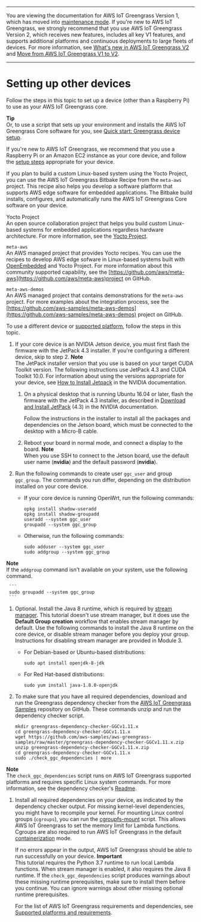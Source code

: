 --------

You are viewing the documentation for AWS IoT Greengrass Version 1, which has moved into [maintenance mode](https://docs.aws.amazon.com/greengrass/v1/developerguide/maintenance-policy.html)\. If you're new to AWS IoT Greengrass, we strongly recommend that you use AWS IoT Greengrass Version 2, which receives new features, includes all key V1 features, and supports additional platforms and continuous deployments to large fleets of devices\. For more information, see [What's new in AWS IoT Greengrass V2](https://docs.aws.amazon.com/greengrass/v2/developerguide/greengrass-v2-whats-new.html) and [Move from AWS IoT Greengrass V1 to V2](https://docs.aws.amazon.com/greengrass/v2/developerguide/move-from-v1.html)\.

--------

# Setting up other devices<a name="setup-filter.other"></a>

Follow the steps in this topic to set up a device \(other than a Raspberry Pi\) to use as your AWS IoT Greengrass core\.

**Tip**  
Or, to use a script that sets up your environment and installs the AWS IoT Greengrass Core software for you, see [Quick start: Greengrass device setup](quick-start.md)\.

If you're new to AWS IoT Greengrass, we recommend that you use a Raspberry Pi or an Amazon EC2 instance as your core device, and follow the [setup steps](module1.md) appropriate for your device\.

If you plan to build a custom Linux\-based system using the Yocto Project, you can use the AWS IoT Greengrass Bitbake Recipe from the `meta-aws` project\. This recipe also helps you develop a software platform that supports AWS edge software for embedded applications\. The Bitbake build installs, configures, and automatically runs the AWS IoT Greengrass Core software on your device\.

Yocto Project  
An open source collaboration project that helps you build custom Linux\-based systems for embedded applications regardless hardware architecture\. For more information, see the [Yocto Project](https://www.yoctoproject.org/)\.

`meta-aws`  
An AWS managed project that provides Yocto recipes\. You can use the recipes to develop AWS edge sofware in Linux\-based systems built with [OpenEmbedded](https://www.openembedded.org/wiki/Main_Page) and Yocto Project\. For more information about this community supported capability, see the [https://github.com/aws/meta-aws](https://github.com/aws/meta-aws)project on GitHub\.

`meta-aws-demos`  
An AWS managed project that contains demonstrations for the `meta-aws` project\. For more examples about the integration process, see the [https://github.com/aws-samples/meta-aws-demos](https://github.com/aws-samples/meta-aws-demos) project on GitHub\.

To use a different device or [supported platform](what-is-gg.md#gg-platforms), follow the steps in this topic\.

1. <a name="setup-jetson"></a>If your core device is an NVIDIA Jetson device, you must first flash the firmware with the JetPack 4\.3 installer\. If you're configuring a different device, skip to step 2\.
**Note**  
The JetPack installer version that you use is based on your target CUDA Toolkit version\. The following instructions use JetPack 4\.3 and CUDA Toolkit 10\.0\. For information about using the versions appropriate for your device, see [How to Install Jetpack](https://docs.nvidia.com/jetson/jetpack/install-jetpack/index.html) in the NVIDIA documentation\.

   1. On a physical desktop that is running Ubuntu 16\.04 or later, flash the firmware with the JetPack 4\.3 installer, as described in [Download and Install JetPack](https://docs.nvidia.com/jetson/archives/jetpack-archived/jetpack-33/index.html#jetpack/3.3/install.htm%3FTocPath%3D_____3) \(4\.3\) in the NVIDIA documentation\.

      Follow the instructions in the installer to install all the packages and dependencies on the Jetson board, which must be connected to the desktop with a Micro\-B cable\.

   1. Reboot your board in normal mode, and connect a display to the board\.
**Note**  
When you use SSH to connect to the Jetson board, use the default user name \(**nvidia**\) and the default password \(**nvidia**\)\.

1. Run the following commands to create user `ggc_user` and group `ggc_group`\. The commands you run differ, depending on the distribution installed on your core device\.
   + If your core device is running OpenWrt, run the following commands:

     ```
     opkg install shadow-useradd
     opkg install shadow-groupadd
     useradd --system ggc_user
     groupadd --system ggc_group
     ```
   + Otherwise, run the following commands:

     ```
     sudo adduser --system ggc_user
     sudo addgroup --system ggc_group
     ```
**Note**  
If the `addgroup` command isn't available on your system, use the following command\.  

     ```
     sudo groupadd --system ggc_group
     ```

1. <a name="install-java-8-runtime"></a>Optional\. Install the Java 8 runtime, which is required by [stream manager](stream-manager.md)\. This tutorial doesn't use stream manager, but it does use the **Default Group creation** workflow that enables stream manager by default\. Use the following commands to install the Java 8 runtime on the core device, or disable stream manager before you deploy your group\. Instructions for disabling stream manager are provided in Module 3\.
   + For Debian\-based or Ubuntu\-based distributions:

     ```
     sudo apt install openjdk-8-jdk
     ```
   + For Red Hat\-based distributions:

     ```
     sudo yum install java-1.8.0-openjdk
     ```

1. To make sure that you have all required dependencies, download and run the Greengrass dependency checker from the [AWS IoT Greengrass Samples](https://github.com/aws-samples/aws-greengrass-samples) repository on GitHub\. These commands unzip and run the dependency checker script\.

   ```
   mkdir greengrass-dependency-checker-GGCv1.11.x
   cd greengrass-dependency-checker-GGCv1.11.x
   wget https://github.com/aws-samples/aws-greengrass-samples/raw/master/greengrass-dependency-checker-GGCv1.11.x.zip
   unzip greengrass-dependency-checker-GGCv1.11.x.zip
   cd greengrass-dependency-checker-GGCv1.11.x
   sudo ./check_ggc_dependencies | more
   ```
**Note**  
The `check_ggc_dependencies` script runs on AWS IoT Greengrass supported platforms and requires specific Linux system commands\. For more information, see the dependency checker's [Readme](https://github.com/aws-samples/aws-greengrass-samples/blob/master/greengrass-dependency-checker-GGCv1.11.x/README.md)\.

1. Install all required dependencies on your device, as indicated by the dependency checker output\. For missing kernel\-level dependencies, you might have to recompile your kernel\. For mounting Linux control groups \(`cgroups`\), you can run the [cgroupfs\-mount](https://raw.githubusercontent.com/tianon/cgroupfs-mount/master/cgroupfs-mount) script\. This allows AWS IoT Greengrass to set the memory limit for Lambda functions\. Cgroups are also required to run AWS IoT Greengrass in the default [containerization](lambda-group-config.md#lambda-containerization-considerations) mode\.

   If no errors appear in the output, AWS IoT Greengrass should be able to run successfully on your device\.
**Important**  
<a name="lambda-runtime-prereqs"></a>This tutorial requires the Python 3\.7 runtime to run local Lambda functions\. When stream manager is enabled, it also requires the Java 8 runtime\. If the `check_ggc_dependencies` script produces warnings about these missing runtime prerequisites, make sure to install them before you continue\. You can ignore warnings about other missing optional runtime prerequisites\.

   For the list of AWS IoT Greengrass requirements and dependencies, see [Supported platforms and requirements](what-is-gg.md#gg-platforms)\.